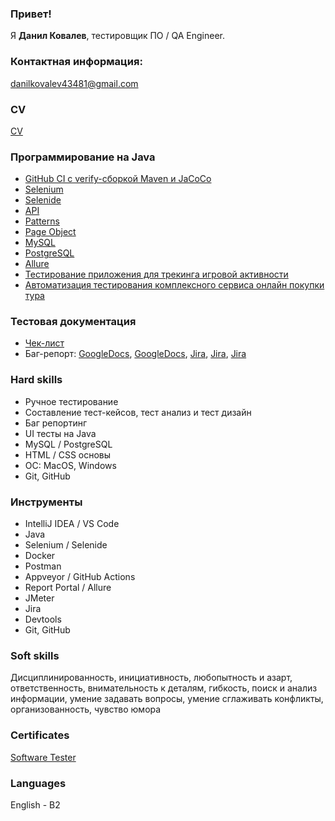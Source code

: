 ### Привет!

Я <b>Данил Ковалев</b>, тестировщик ПО / QA Engineer.

### Контактная информация:

danilkovalev43481@gmail.com

### CV
[CV](https://goo.su/U78xsl5)

### Программирование на Java

- [GitHub CI с verify-сборкой Maven и JaCoCo](https://github.com/danil7k/Tournament)
- [Selenium](https://github.com/danil7k/CardOrder )
- [Selenide](https://github.com/danil7k/CardDeliveryOrder )
- [API](https://github.com/danil7k/PostmanEcho )
- [Patterns](https://github.com/danil7k/TestMode )
- [Page Object](https://github.com/danil7k/PageObject )
- [MySQL](https://github.com/danil7k/SQL )
- [PostgreSQL](https://github.com/danil7k/Docker )
- [Allure](https://github.com/danil7k/Allure )
- [Тестирование приложения для трекинга игровой активности](https://github.com/danil7k/GameTracker )
- [Автоматизация тестирования комплексного сервиса онлайн покупки тура](https://github.com/danil7k/BuyATourApp)

### Тестовая документация

- [Чек-лист](https://goo.su/QmdStC)
- Баг-репорт: [GoogleDocs](https://goo.su/YFZW), [GoogleDocs](https://goo.su/1AGn008), [Jira](https://goo.su/r0mFA), [Jira](https://goo.su/GBz37q), [Jira](https://goo.su/WrH6z)

### Hard skills

- Ручное тестирование
- Составление тест-кейсов, тест анализ и тест дизайн
- Баг репортинг
- UI тесты на Java
- MySQL / PostgreSQL
- HTML / CSS основы
- ОС: MacOS, Windows
- Git, GitHub

### Инструменты

- IntelliJ IDEA / VS Code
- Java
- Selenium / Selenide
- Docker
- Postman
- Appveyor / GitHub Actions
- Report Portal / Allure
- JMeter
- Jira
- Devtools
- Git, GitHub

### Soft skills

Дисциплинированность, инициативность, любопытность и азарт, ответственность, внимательность к деталям, гибкость, поиск и анализ информации, умение задавать вопросы, умение сглаживать конфликты, организованность, чувство юмора

### Certificates

[Software Tester](https://goo.su/dZwmfN)

### Languages

English - B2
